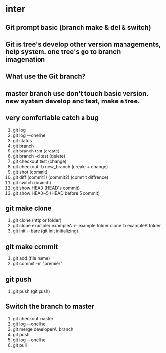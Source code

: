 # inter
## Git prompt basic (branch make & del & switch)   
## Git is tree's develop other version managements, help system. one tree's go to branch imagenation   
## What use the Git branch?   
## master branch use don't touch basic version. new system develop and test, make a tree.   
## very comfortable catch a bug   
01. git log          
02. git log --oneline                
03. git status                    
04. git branch
05. git branch test (create)
06. git branch -d test (delete)
07. git checkout test (change)
08. git checkout -b new_branch (create + change)
09. git shot (commit)
10. git diff (commit1) (commit2) (commit diffrence)
11. git switch (branch)
12. git show HEAD (HEAD's commit)
13. git show HEAD~5 (HEAD before 5 commit)

## git make clone   
01. git clone (http or folder)
02. git clone example/ exampleA <- example folder clone to exampleA folder
03. git init --bare (git init initializing)

## git make commit
01. git add (file name)
02. git commit -m "premier"

## git push
01. git push (git push)

## Switch the branch to master
01. git checkout master
02. git log --oneline
03. git merge developerA_branch
04. git push
05. git log --oneline
06. git pull

